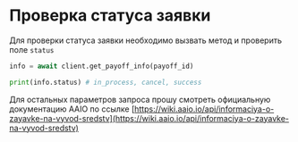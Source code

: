 # Проверка статуса заявки

Для проверки статуса заявки необходимо вызвать метод и проверить поле `status`

```python
info = await client.get_payoff_info(payoff_id)

print(info.status) # in_process, cancel, success
```

Для остальных параметров запроса прошу смотреть официальную документацию AAIO по ссылке [https://wiki.aaio.io/api/informaciya-o-zayavke-na-vyvod-sredstv](https://wiki.aaio.io/api/informaciya-o-zayavke-na-vyvod-sredstv)
